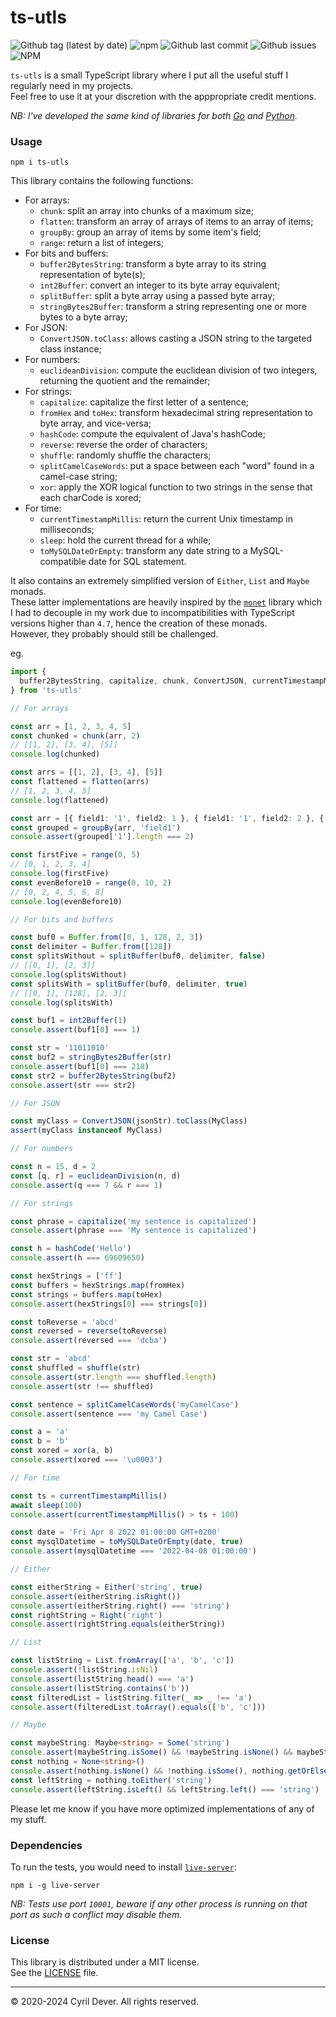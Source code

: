 # ts-utls

![Github tag (latest by date)](https://img.shields.io/github/v/tag/cyrildever/ts-utls)
![npm](https://img.shields.io/npm/dw/ts-utls)
![Github last commit](https://img.shields.io/github/last-commit/cyrildever/ts-utls)
![Github issues](https://img.shields.io/github/issues/cyrildever/ts-utls)
![NPM](https://img.shields.io/npm/l/ts-utls)

`ts-utls` is a small TypeScript library where I put all the useful stuff I regularly need in my projects. \
Feel free to use it at your discretion with the apppropriate credit mentions.

_NB: I've developed the same kind of libraries for both [Go](https://github.com/cyrildever/go-utls) and [Python](https://pypi.org/project/py-utls/)._

### Usage

```console
npm i ts-utls
```

This library contains the following functions:
* For arrays:
  * `chunk`: split an array into chunks of a maximum size;
  * `flatten`: transform an array of arrays of items to an array of items;
  * `groupBy`: group an array of items by some item's field;
  * `range`: return a list of integers;
* For bits and buffers:
  * `buffer2BytesString`: transform a byte array to its string representation of byte(s);
  * `int2Buffer`: convert an integer to its byte array equivalent;
  * `splitBuffer`: split a byte array using a passed byte array;
  * `stringBytes2Buffer`: transform a string representing one or more bytes to a byte array;
* For JSON:
  * `ConvertJSON.toClass`: allows casting a JSON string to the targeted class instance;
* For numbers:
  * `euclideanDivision`: compute the euclidean division of two integers, returning the quotient and the remainder;
* For strings:
  * `capitalize`: capitalize the first letter of a sentence;
  * `fromHex` and `toHex`: transform hexadecimal string representation to byte array, and vice-versa;
  * `hashCode`: compute the equivalent of Java's hashCode;
  * `reverse`: reverse the order of characters;
  * `shuffle`: randomly shuffle the characters;
  * `splitCamelCaseWords`: put a space between each "word" found in a camel-case string;
  * `xor`: apply the XOR logical function to two strings in the sense that each charCode is xored;
* For time:
  * `currentTimestampMillis`: return the current Unix timestamp in milliseconds;
  * `sleep`: hold the current thread for a while;
  * `toMySQLDateOrEmpty`: transform any date string to a MySQL-compatible date for SQL statement.

It also contains an extremely simplified version of `Either`, `List` and `Maybe` monads. \
These latter implementations are heavily inspired by the [`monet`](https://www.npmjs.com/package/monet) library which I had to decouple in my work due to incompatibilities with TypeScript versions higher than `4.7`, hence the creation of these monads. \
However, they probably should still be challenged.

eg.
```typescript
import {
  buffer2BytesString, capitalize, chunk, ConvertJSON, currentTimestampMillis, Either, euclideanDivision, flatten, fromHex, groupBy, hashCode, int2Buffer, List, Maybe, None, range, reverse, shuffle, sleep, Some, splitCamelCaseWords, splitBuffer, stringBytes2Buffer, Right, toHex, toMySQLDateOrEmpty, xor
} from 'ts-utls'

// For arrays

const arr = [1, 2, 3, 4, 5]
const chunked = chunk(arr, 2)
// [[1, 2], [3, 4], [5]]
console.log(chunked)

const arrs = [[1, 2], [3, 4], [5]]
const flattened = flatten(arrs)
// [1, 2, 3, 4, 5]
console.log(flattened)

const arr = [{ field1: '1', field2: 1 }, { field1: '1', field2: 2 }, { field1: '3', field2: 3 }]
const grouped = groupBy(arr, 'field1')
console.assert(grouped['1'].length === 2)

const firstFive = range(0, 5)
// [0, 1, 2, 3, 4]
console.log(firstFive)
const evenBefore10 = range(0, 10, 2)
// [0, 2, 4, 5, 6, 8]
console.log(evenBefore10)

// For bits and buffers

const buf0 = Buffer.from([0, 1, 128, 2, 3])
const delimiter = Buffer.from([128])
const splitsWithout = splitBuffer(buf0, delimiter, false)
// [[0, 1], [2, 3]]
console.log(splitsWithout)
const splitsWith = splitBuffer(buf0, delimiter, true)
// [[0, 1], [128], [2, 3]]
console.log(splitsWith)

const buf1 = int2Buffer(1)
console.assert(buf1[0] === 1)

const str = '11011010'
const buf2 = stringBytes2Buffer(str)
console.assert(buf1[0] === 218)
const str2 = buffer2BytesString(buf2)
console.assert(str === str2)

// For JSON

const myClass = ConvertJSON(jsonStr).toClass(MyClass)
assert(myClass instanceof MyClass)

// For numbers

const n = 15, d = 2
const [q, r] = euclideanDivision(n, d)
console.assert(q === 7 && r === 1)

// For strings

const phrase = capitalize('my sentence is capitalized')
console.assert(phrase === 'My sentence is capitalized')

const h = hashCode('Hello')
console.assert(h === 69609650)

const hexStrings = ['ff']
const buffers = hexStrings.map(fromHex)
const strings = buffers.map(toHex)
console.assert(hexStrings[0] === strings[0])

const toReverse = 'abcd'
const reversed = reverse(toReverse)
console.assert(reversed === 'dcba')

const str = 'abcd'
const shuffled = shuffle(str)
console.assert(str.length === shuffled.length)
console.assert(str !== shuffled)

const sentence = splitCamelCaseWords('myCamelCase')
console.assert(sentence === 'my Camel Case')

const a = 'a'
const b = 'b'
const xored = xor(a, b)
console.assert(xored === '\u0003')

// For time

const ts = currentTimestampMillis()
await sleep(100)
console.assert(currentTimestampMillis() > ts + 100)

const date = 'Fri Apr 8 2022 01:00:00 GMT+0200'
const mysqlDatetime = toMySQLDateOrEmpty(date, true)
console.assert(mysqlDatetime === '2022-04-08 01:00:00')

// Either

const eitherString = Either('string', true)
console.assert(eitherString.isRight())
console.assert(eitherString.right() === 'string')
const rightString = Right('right')
console.assert(rightString.equals(eitherString))

// List

const listString = List.fromArray(['a', 'b', 'c'])
console.assert(!listString.isNil)
console.assert(listString.head() === 'a')
console.assert(listString.contains('b'))
const filteredList = listString.filter(_ => _ !== 'a')
console.assert(filteredList.toArray().equals(['b', 'c']))

// Maybe

const maybeString: Maybe<string> = Some('string')
console.assert(maybeString.isSome() && !maybeString.isNone() && maybeString.some() === 'string' && maybeString.getOrElse('nothing') === 'string')
const nothing = None<string>()
console.assert(nothing.isNone() && !nothing.isSome(), nothing.getOrElse('something') === 'something')
const leftString = nothing.toEither('string')
console.assert(leftString.isLeft() && leftString.left() === 'string')
```

Please let me know if you have more optimized implementations of any of my stuff.


### Dependencies

To run the tests, you would need to install [`live-server`](https://www.npmjs.com/package/live-server):
```console
npm i -g live-server
```

_NB: Tests use port `10001`, beware if any other process is running on that port as such a conflict may disable them._


### License

This library is distributed under a MIT license. \
See the [LICENSE](LICENSE) file.


<hr />
&copy; 2020-2024 Cyril Dever. All rights reserved.